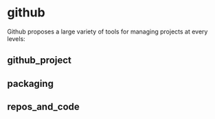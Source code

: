 # github
Github proposes a large variety of tools for managing projects at every levels:

## github_project

## packaging

## repos_and_code

